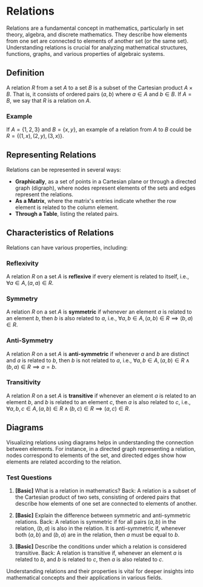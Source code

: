 # Relations

Relations are a fundamental concept in mathematics, particularly in set theory, algebra, and discrete mathematics. They describe how elements from one set are connected to elements of another set (or the same set). Understanding relations is crucial for analyzing mathematical structures, functions, graphs, and various properties of algebraic systems.

## Definition

A relation $R$ from a set $A$ to a set $B$ is a subset of the Cartesian product $A \times B$. That is, it consists of ordered pairs $(a, b)$ where $a \in A$ and $b \in B$. If $A = B$, we say that $R$ is a relation on $A$.

### Example

If $A = \{1, 2, 3\}$ and $B = \{x, y\}$, an example of a relation from $A$ to $B$ could be $R = \{(1, x), (2, y), (3, x)\}$.

## Representing Relations

Relations can be represented in several ways:

- **Graphically**, as a set of points in a Cartesian plane or through a directed graph (digraph), where nodes represent elements of the sets and edges represent the relations.
- **As a Matrix**, where the matrix's entries indicate whether the row element is related to the column element.
- **Through a Table**, listing the related pairs.

## Characteristics of Relations

Relations can have various properties, including:

### Reflexivity

A relation $R$ on a set $A$ is **reflexive** if every element is related to itself, i.e., $\forall a \in A, (a, a) \in R$.

### Symmetry

A relation $R$ on a set $A$ is **symmetric** if whenever an element $a$ is related to an element $b$, then $b$ is also related to $a$, i.e., $\forall a, b \in A, (a, b) \in R \implies (b, a) \in R$.

### Anti-Symmetry

A relation $R$ on a set $A$ is **anti-symmetric** if whenever $a$ and $b$ are distinct and $a$ is related to $b$, then $b$ is not related to $a$, i.e., $\forall a, b \in A, (a, b) \in R \land (b, a) \in R \implies a = b$.

### Transitivity

A relation $R$ on a set $A$ is **transitive** if whenever an element $a$ is related to an element $b$, and $b$ is related to an element $c$, then $a$ is also related to $c$, i.e., $\forall a, b, c \in A, (a, b) \in R \land (b, c) \in R \implies (a, c) \in R$.

## Diagrams

Visualizing relations using diagrams helps in understanding the connection between elements. For instance, in a directed graph representing a relation, nodes correspond to elements of the set, and directed edges show how elements are related according to the relation.

### Test Questions

1. **[Basic]** What is a relation in mathematics?
   Back: A relation is a subset of the Cartesian product of two sets, consisting of ordered pairs that describe how elements of one set are connected to elements of another.

2. **[Basic]** Explain the difference between symmetric and anti-symmetric relations.
   Back: A relation is symmetric if for all pairs $(a, b)$ in the relation, $(b, a)$ is also in the relation. It is anti-symmetric if, whenever both $(a, b)$ and $(b, a)$ are in the relation, then $a$ must be equal to $b$.

3. **[Basic]** Describe the conditions under which a relation is considered transitive.
   Back: A relation is transitive if, whenever an element $a$ is related to $b$, and $b$ is related to $c$, then $a$ is also related to $c$.

Understanding relations and their properties is vital for deeper insights into mathematical concepts and their applications in various fields.